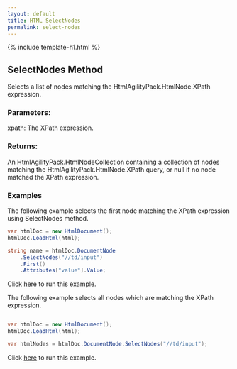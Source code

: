```yaml
---
layout: default
title: HTML SelectNodes
permalink: select-nodes
---
```


{% include template-h1.html %}

## SelectNodes Method

Selects a list of nodes matching the HtmlAgilityPack.HtmlNode.XPath expression.

### Parameters:

xpath: The XPath expression.

### Returns:

An HtmlAgilityPack.HtmlNodeCollection containing a collection of nodes matching the HtmlAgilityPack.HtmlNode.XPath query, or null if no node matched the XPath expression.

### Examples

The following example selects the first node matching the XPath expression using SelectNodes method.

```csharp
var htmlDoc = new HtmlDocument();
htmlDoc.LoadHtml(html);

string name = htmlDoc.DocumentNode
    .SelectNodes("//td/input")
    .First()
    .Attributes["value"].Value;
```

Click [here](https://dotnetfiddle.net/z2y3yl) to run this example.

The following example selects all nodes which are matching the XPath expression.

```csharp

var htmlDoc = new HtmlDocument();
htmlDoc.LoadHtml(html);

var htmlNodes = htmlDoc.DocumentNode.SelectNodes("//td/input");

```

Click [here](https://dotnetfiddle.net/ozk9kE) to run this example.
